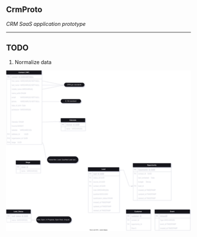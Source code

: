 ## CrmProto

_CRM SaaS application prototype_

---

## TODO

1. Normalize data

[![Contact data schema](./crm.drawio.svg)](https://viewer.diagrams.net/?tags=%7B%7D&highlight=0000ff&edit=_blank&layers=1&nav=1&title=crm#R7Z1tc5u4Fsc%2FjWd2XzTDs%2B2XcR52O03SbJLe232VIUa2ucXgAo7jfvorgYQBCYMTW1CkmUxrZBBG%2Bks%2F6XB0NNAvlm9%2FhfZqcRs4wBtoivM20C8HmqaODB3%2Bh1K2acpIV9KEeeg6%2BKRdwqP7C%2BBEctradUBUODEOAi92V8XEaeD7YBoX0uwwDDbF02aBV7zryp4DKuFxant06n9dJ17gpzCVXfrfwJ0vyJ1VBX%2FzYk9%2FzMNg7eP7%2BYEP0m%2BWNskGnxotbCfYFO4H3uLrwI%2Fxj78H4dL2gR%2FDb27t8AcIB%2BbVIo5RGZwPtGv4N0Nnn82DYO4Be%2BVGZ9NgCZOnETzlemYvXQ9VQC6jCc4I3k6%2FGugXYRDE6afl2wXwUC2SCkp%2F5nXFt1kJhSjfBhdszGB18XS3uHH8c2f7GmlzcPcJ5%2FJqe2tc8hfwiewpeuQ%2F1LvrP3FRxVtSM7DUVuhjbL%2BgpEkU22GMBQRFpk%2BmKAPXh8%2BoX6rJsefZq8hNTk9TFq7n3NjbYB2TjMjRZOa%2BAech1Q86F0rpBmaGDlHmqLwf8Y9BX9ueO%2Ffh5yksBHTHSQgi%2BFtu7CjGZyzipYc%2F0iVGHh%2BEMXjLJeES%2FAsESxCHW3gK%2FpY0oy1paPh4sxOpZuG0RU6gpoETbayteZZ1drcH2JBsHwppdztNKd7P1DXqfmPG7fTS3WwPlo5vx2CCWkaU1wn8kHvQXVKingOUpFFK2i%2BdB9T0JosgdH8hwXi4gvNySo437tKDbedvYDulpEmQ9G6JLFzPuwi8AGkuafFl2aGTnDBYPdnhHMQ4YRW4uK2bE%2FgHy%2BxCOTMHJvytF%2FBY3R3DP3R6GMPWEcUhlDfKA0CVbQBS2iQOVjhTD8xI%2FiGuEPT5JYhj2DVUCXFv46xX57ZY7XVqLMsjL8aCLg4VgU6J4P5LpQzg88eu7e1kn%2FQdCCf2rtIYNcss66x8ywVf7jECWJwzL%2Bn3F67jANh7TDYLNwaPK3uKTtpAotb1G3tbQH115epHP7B6GH3Fgblx6AsMSgbTlCrP8DLNspeogP2XaJUUruWhFhStbL%2BgE%2BvnOohxBX7a4AeC2FX8ANLUSy%2FF58BPc%2Fx%2FIfNv3z7DnJS7r0%2Fo3283N%2BRu8LHSG5LrWtUooVh6LiqKqevPb9IrrZKIzY6IuETEfJ9zXFF3RdWmJFwjwiknJJzVNuGs5iLg03cAxyX5nRZvZuO66jvehpQGZm4Yxc%2B%2BvQQ03pT%2FnD9c%2FH3%2B8Ieh%2FFliUbeh0wUpCQeZkYRM65AZtw2ZsbCQGTWuq75DhlhicyLwbAmZU0ipz5Bx7r75M6B%2Bupv8T%2FnnR3gzvbZ%2BfBpbEir7oUKppilnKqGiahypwq71YU8oUlM5eyTfa4ywn5seUC5hYXsAg6QIjp6y4piCEQ4WIwkL%2FrAw24bFSGRYjASFxYiGBaLEc7Sezdw3%2BMXV3bdbSYkGSukzJdj9Ge1JIrHB23DV2B3lZJYrVWsug9%2BLI%2FW11by6esQRdlHQfiBgabsew251zCQylTGlDexwTYpHLNpLRRKLN7Eyh%2BP2iHWAW0ffiGU0rq7eE4v261gtEtfx0xGL4Eo1Ja4OFmSfccWcaVqmpBNvM5xmcKQTu9arja%2B%2FF4zeY1xJJd9rGLGfm3Ywc%2BANn4PZ84sbwh9Ls%2BUSft9bbhxTO%2BJxQ85q%2BHNj2Do3dJG5oQnKDdqisQqDGYgiN%2FDr7GWSHbX6EY4do%2BpeRLLjROzQlbbZMTIEZkcqefHYMeqcGbRbTKjShXBMGFY7BkkmnIoJPBf2s2t9JDATUsmLx4Rh59YhdYsJVboQjwnVI0bJhFMxgedSeHatV7%2BREoAJhqBMoF%2BUuyj0FmwaEcPEJB2GG%2Bqmz8xgB5pRmg8uJEQOIMZBAcNaX%2BqeheDrzBiTm%2FtV1gKk%2BxWp9JwKPvvTIFnpvj86WFIVn6K0LlB0sFUIBhWhwQZQ74NdxLFSDLDbr3dX%2F%2FaWVcdUo3isov3ZJat4s8rguYCeLYMDPMb7xiq9cXX1nlX0m5INeInc%2BP3OwpknsNLjN%2FHH1FifCcScNqoKPUKSCOJtczNaX5avKvRQ5PqL2hMMvceggltGrzlU8eD0cMR2nBBEETPM8vEWrsCkNLByT0l1VBn2GVXsGPCSVB2YLLUeCUBngaovXsm1FZY1Ajlf0mlMBeHc9t1fduwGPptVvebLMdUjHl5kGP728WK2vmxfp99DX3%2Fpi%2BNyfQchg%2FFnRUEvloRNe97QGCc4Z2Qg%2FuqyYUXiT18c2ujXhWCWpJL3jMV9AYF%2FtnF%2FuCvYI9hncLgDk9Ax%2FO%2FqTEXrtMqvJ0kyeTNpV21pBMXtO3boUKqtkUSyJyJw8JEdTjH7zLwGs230kCLcqe2d4y%2FSmLHJ7cPgR7YnY5LVOg6iNC91p194ZKCmEAJwHXhOmqLilNvgdZfgg82VMwdke6PBMPfyFmRf7AoMFXH2vR%2B78fYBeMlQ8opxNgRsdpAg%2FxztTlmRXbpZJPNa4DvvvDIC82Wy9WPuQoTP3CnTdfgKnOIZxTyCdTgF9yB0oaxB%2BIjLOH9BMcc4GX7UXDC8ZHYVB8eMMkjz3ONVkkU05TM6aOC5DHKiq9JRQTNZ%2F55pIUshdQwVrezqEzcIdt2lnX9FPWFKZE2WPZYjZt%2FkBvuGd3hcFJMxaV2fh4pmb8WHSUm9gsLv2NPX36MB8E4wFhm9keHkUCtmgcssver4plOWhSrtedFGawWZFHahS7s55GWiKqu3AcvN5HH9Ek1D9wVt8Qp%2FnHKDphPJp3%2FWsJeduaid41Tlj8j2QDQYXsC%2FZfgj9ud%2Fkh%2FyEpIcv67QfGDtQ4GmGV2sIziSIDe4eoUQBZ4LZwfJ8dd4gb7KQJI%2BUcU2d5IZkhnvZkaNmbxmIFlixog1o2QNBc0jMIPZKTTw8fndkAHe3Pg7zhN9%2Fheln5n46PItd9olsXAwCVBkx74%2B9T180ititRyZMta4JJ0TU4bYQ%2FZghuy7TpqYSgPlDmxwx76CM7%2Fk02fkCnkfBnP0ri%2F%2FpXIJbC9N%2BOb%2F3PHmIp38lsByHsdguYoTID0FCCxk6%2B%2BL9ADNdMnlkwRYT%2B4y7RIkXSRdOkyXjBLZ5jtNPTdOhhergaO75Et9b1oDGDab1IpVNx8kjFmS2VDlS5gRa5rb2EblbM6C1fJsHryiAzu2iWkJMuU6mVDo1z%2BRoPI7zqX%2FTu0YzINwW8g9m7Dc36aZKrkMWYYtiQuJi07gwjDNQjtmxW87mQGLvftUg9Vxkhb1PeN7piOnmY2YRpEVJmdWjBssXhBBUfA3hdvv%2BYPcVehwd1lyVKPE9wxHyPabDVV8eimS94A1UqRn2KNiRkZ5ho3r8mSabuALIjV9bE3v2223NUmXRuKm1qx3pSU9Lkl6aHKVtDqk%2B%2Bn0bUFJ1wUfJ6JgPCTWE3Uia47ro9FwIqain1KSsnA958beBuuYZESOJjP3DTgPwSbKRt%2BbG5hZhJWD7D6kVams8XcI0JD6xo5ifMahXtb7R2xW2XzMWsjO9CQ40DOh4n6qwrjhsMEIkcfCgKF0kWvmIvdBl%2F%2BqWB7bYtV%2FxFfmY4uFGMFa7r9USoGPu1O55%2BC7SmMo6JYC6pB2k%2FNgM%2F59va%2FzOjI7o6M9bnLKUXXVKDsuwmL5yUnYfGBh6rtgw4oGxxk2tDH6um3YtLowNW0ZArKGWAWKLtnxGq9L5RXQh%2BOtfgdgdkP84gFyJHfG7gIgGxsITgbIkSYByWgZIgKS9jVM7ZN8ASmp1VSRAlJL7o7dBWqprKB3nLFFW5MFx5agob%2FVEW1OnqYuw5JbLXPr8KjifeWW3J6oDUyx3Ks5Y0rkHYqw7EVkEm119oOYZ9zwft6KhKTVTLO%2FIWmP2tSEY602ru5yJWtPx1pWaD%2BurNXGY4FZi2UvHmuznYlzrM0tMu0jBSdfv95cnd9JADbRv3AA1JXqwNsSgCcDoNY0VMTJAKiTaPxCAhDLXkQA0u%2FtMACnaSzb1M2FI6Dk%2FopNxSkcnVTi8SDpxJVORtt0UsdC7weSyl48OqljjaLTNATwns6zHXNk0tPn26vHp%2FPbewmmJroUDkyaKd%2FRtQEmRlALznZDU%2BR3dFj24oFJM%2Bl3dOuVI8HUDTBV6lI8MFlyxtQCmLL3Cu2ByRJ5xoRlLyCYLHrG5AAPSDB1A0xVuhQPTOSNRykozPMjtjfvg1YJUP2PDVMO1aIx%2BJI5UeRrthy96nh8UeUawGYjjQ%2F2GGpFj1EdkYUphNMNNFSaOGJHZMFNQ8DBh0q%2FTEwisuSXysvALMeSU%2FWY4eDArvvl1Sg7LvqSK%2Fh4zG7rmMMIzMKbOQeEgxNgtlsVC77%2FwKGX7xVCu%2B8wQ5z%2FTUX6%2FjfSjnh00ehOpbBRmZyR5nQxtopT0hErWhcLCtk7u%2BNTQaN7Azk8OMGUVKuIFLgnSCjf4YFGR4YUfEqaNg0BRwgaHcsx16nLKelx5bTHjH3cQUOj7Ljoq8G2vJI5gw9PSWuY03T0cTrmkJxlTJlCyxAQOTr9ZqQQU6aMm9%2BUQN1Qk3jE0en3LZI4%2FInDCr7JmTgNtncWiDdpuxCRN%2FRbEQ%2B2l2cMHdCQOeWkSxvFnJEMqleYgAyS2%2FF0gUHMUJqcIXSAzVUECAm6GY%2Bm0ybXl7WDWt%2B74AOTbmHlV791ERNAh2%2FR008AZVveSd5w5Q0rJiZX3ugM44rQZjbcEsQjjs6wg2Tbv0lo1AtEOGhoZLcSCQ2u0GAFd%2BQ7SSGbkwhJCCx78QihMTb8kNFDOgOmSl2KByayz6QEE08wMYMucgZT9TRWADANRfUQYOyfKKOHdAdMVboUEEyWBFMLYGLFW%2BQLpmF1PDMRwCSqt%2FSQ9paW0UM6BCbpdo1LwqCNv5%2FRwifYkcvYIUVVGKXgIWbTkBGnix1iHOC5JvQ444P9hVFhYelM7BCDttAJvlArbRoCDj0M2qXMxT26XKV1XC2Jt7TbkCuDuUxsa4DTfuAQg3ZTa7kPaXWia4g60TXoiW5F4JBy0m4XURlIpJGWxKON2YA2wJkDMjKABevG2wfgJTsuXe2%2BSccPKW5UrVhTwHfOwzCp3KuHXyAMnoJb29%2Bm31y7HjkvRM8JCJ3grcLt9%2FzBv%2BjgTDPJ8eVb%2FttLwjDw5sbfya3h5%2FQyEx%2FtLkIH5Jr0odGTVkqJBCkO1uEU7CnTIZ4oxISQByMoLxRWDNQsMUzq4bX4m%2Feo8R5xOqdzEw9kCfOskgLTZ8VX7dRHZWSUMjLLGaVlQWV0vFDC9Cz9Mbbn1YuCxLSvZMIhkXAY1nvO9hVLxsnjYl%2BxKiZYnbGvWPSkWnD7iiVqqDyLHpREqDf%2FDfyl27WiVClGvHGtdcDkWWisfNCKUoOV9q0oFj17brkPaXezEVF3wbLo4FcHWlEMGY61mZaEo43OCGtBSeWEVpQEUrvvlrbvfE3kVTKoYLuIcjYejwu2EcW09lpH0ME9CF1YUMnEeJ95ps46MziepUVtbGppsvTwpKaWUSkGrZplfKitpRzNFmbE19iiMyJqXKwj2GVBbUh7y77Iw2rjeXbWtZ1gWbJ8wcjD4qJXRUDoisVFZ8TBENvigpuGeKNjXadnSVPcpUujyztFI%2BAwWAYY5mF0qSNL60YXnbxWkpFPCi1DQLAY%2BwMMd5sr3dCIeBxhrJiQHOHPEUbYYN4cod06xOZIA4%2BhnnKEtrAGpb1RJEvqdSIgS2T43y6whBX%2BlzdMZPhfumGIiBLa7InavKa0HXmtaww5OIJvXxli0ZPYq1eA367Jt12Zd3E2Y8g6fVbYKotRqyd83WXJySSX111WhTj27LTJUsLp%2BM9YIyD46y5L1NkkY9HBN9%2F9uQZymfb7FLMnqstxFdQdCcl5JZd5ZQ1WWJtpcsaKnFbS7UJEptDTyqftCnCMRMbxVsQn2pQ%2B0c3kLyAgD1h4IQF5MkCy9v7kDMgDvIJEAORIUEAOaacggKxozw7PcJ0yMmjriKxoAOIhckjblSUi%2BSOSuTUpX0YODzBSC8DIYUWF9Z%2BRtI1abgPUHXRV6bJH6IKHYYDEsjsdluDiNnAAOuP%2F)
